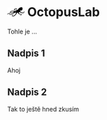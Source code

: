 # ![logo](img/logo_small.png) OctopusLab

Tohle je ...

## Nadpis 1

Ahoj

## Nadpis 2

Tak to ještě hned zkusím